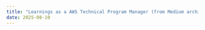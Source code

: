 ```yaml
---
title: "Learnings as a AWS Technical Program Manager (from Medium archives)"
date: 2025-08-10
---
```


